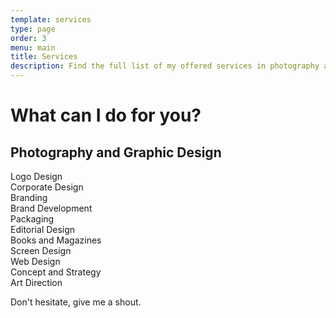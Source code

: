 ```yaml
---
template: services
type: page
order: 3
menu: main
title: Services
description: Find the full list of my offered services in photography and graphic design.
---
```

# What can I do for you?

## Photography and Graphic Design

Logo Design\
Corporate Design\
Branding\
Brand Development\
Packaging\
Editorial Design\
Books and Magazines\
Screen Design\
Web Design\
Concept and Strategy\
Art Direction

Don't hesitate, give me a shout.
